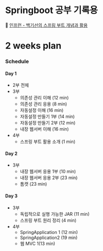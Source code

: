 # Springboot 공부 기록용

 📝  [인프런 - 백기선의 스프링 부트 개념과 활용](https://www.inflearn.com/course/%EC%8A%A4%ED%94%84%EB%A7%81%EB%B6%80%ED%8A%B8/)

# 2 weeks plan

### Schedule

#### Day 1

- 2부 전체
- 3부
    - 의존성 관리 이해 (12 min)
    - 의존성 관리 응용 (8 min)
    - 자동설정 이해 (16 min)
    - 자동설정 만들기 1부 (14 min)
    - 자동설정 만들기 2부 (12 min)
    - 내장 웹서버 이해 (16 min)
- 4부
    - 스프링 부트 활용 소개 (1 min)


#### Day 2

- 3부
    - 내장 웹서버 응용 1부 (10 min)
    - 내장 웹서버 응용 2부 (23 min)
    - 톰캣 (23 min)

#### Day 3

- 3부
    - 독립적으로 실행 가능한 JAR (11 min)
    - 스프링 부트 원리 정리 (4 min)
- 4부
    - SpringApplication 1 (12 min)
    - SpringApplication2 (19 min)
    - 웹 MVC 1(13 min)
